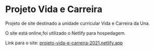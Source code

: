 # Projeto Vida e Carreira
 Projeto de site destinado a unidade curricular Vida e Carreira da Una.
 
 O site está online,foi utilizado o Netlify para hospedagem.
 
 Link para o site: <a href="projeto-vida-e-carreira-2021.netlify.app">projeto-vida-e-carreira-2021.netlify.app</a>
